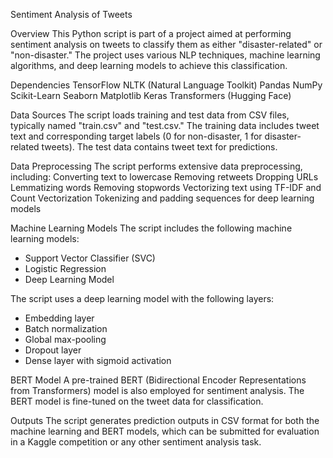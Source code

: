 Sentiment Analysis of Tweets

Overview
This Python script is part of a project aimed at performing sentiment analysis on tweets to classify them as either "disaster-related" or "non-disaster." The project uses various NLP techniques, machine learning algorithms, and deep learning models to achieve this classification.

Dependencies
TensorFlow
NLTK (Natural Language Toolkit)
Pandas
NumPy
Scikit-Learn
Seaborn
Matplotlib
Keras
Transformers (Hugging Face)

Data Sources
The script loads training and test data from CSV files, typically named "train.csv" and "test.csv." 
The training data includes tweet text and corresponding target labels (0 for non-disaster, 1 for disaster-related tweets). 
The test data contains tweet text for predictions.

Data Preprocessing
The script performs extensive data preprocessing, including:
Converting text to lowercase
Removing retweets
Dropping URLs
Lemmatizing words
Removing stopwords
Vectorizing text using TF-IDF and Count Vectorization
Tokenizing and padding sequences for deep learning models

Machine Learning Models
The script includes the following machine learning models:
- Support Vector Classifier (SVC)
- Logistic Regression
- Deep Learning Model

The script uses a deep learning model with the following layers:

- Embedding layer
- Batch normalization
- Global max-pooling
- Dropout layer
- Dense layer with sigmoid activation

BERT Model
A pre-trained BERT (Bidirectional Encoder Representations from Transformers) model is also employed for sentiment analysis. 
The BERT model is fine-tuned on the tweet data for classification.

Outputs
The script generates prediction outputs in CSV format for both the machine learning and BERT models, which can be submitted 
for evaluation in a Kaggle competition or any other sentiment analysis task.

